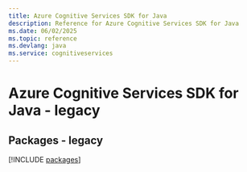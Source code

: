 ```yaml
---
title: Azure Cognitive Services SDK for Java
description: Reference for Azure Cognitive Services SDK for Java
ms.date: 06/02/2025
ms.topic: reference
ms.devlang: java
ms.service: cognitiveservices
---
```

# Azure Cognitive Services SDK for Java - legacy
## Packages - legacy
[!INCLUDE [packages](cognitive-services-index.md)]